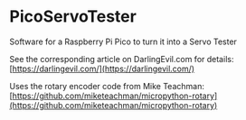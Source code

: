 # PicoServoTester

Software for a Raspberry Pi Pico to turn it into a Servo Tester

See the corresponding article on DarlingEvil.com for details:
   [https://darlingevil.com/](https://darlingevil.com/)

Uses the rotary encoder code from Mike Teachman:
   [https://github.com/miketeachman/micropython-rotary](https://github.com/miketeachman/micropython-rotary)



